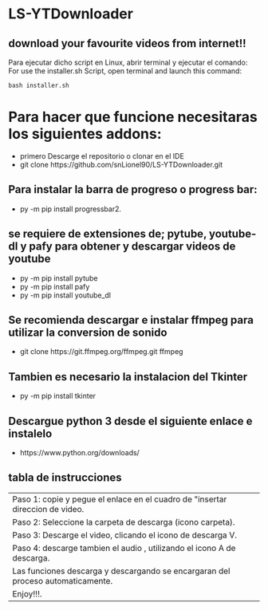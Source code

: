 # LS-YTDownloader
<h2>download your favourite videos from internet!!</h2>

Para ejecutar dicho script en Linux, abrir terminal y ejecutar el comando: For use the installer.sh Script, open terminal and launch this command:

<pre><code>bash installer.sh</code></pre>

<h1>Para hacer que funcione necesitaras los siguientes addons:</h1>
 <ul><li>primero Descarge el repositorio o clonar en el IDE</li>
<li>git clone https://github.com/snLionel90/LS-YTDownloader.git</li>

</ul>
 
<h2>Para instalar la barra de progreso o progress bar:</h2>
<ul>
  <li> py -m pip install progressbar2.</li>
</ul>

<h2>se requiere de extensiones de; pytube, youtube-dl y pafy para obtener y descargar videos de youtube</h2>
<ul>
  <li>py -m pip install pytube</li> 
  <li>py -m pip install pafy</li>
  <li>py -m pip install youtube_dl</li>
</ul>

<h2> Se recomienda descargar e instalar ffmpeg para utilizar la conversion de sonido</h2>
 <ul>
<li>git clone https://git.ffmpeg.org/ffmpeg.git ffmpeg</li>
  </ul>
  
<h2>Tambien es necesario la instalacion del Tkinter</h2>
<ul>
  <li> py -m pip install tkinter</li>
</ul>

<h2>Descargue python 3 desde el siguiente enlace e instalelo</h2>
<ul><li>https://www.python.org/downloads/ </li></ul>

<h2>tabla de instrucciones</h2>
<center><table>
  <tr>
    <td>Paso 1: copie y pegue el enlace en el cuadro de "insertar direccion de video.</td>
  <tr>
    <td>Paso 2: Seleccione la carpeta de descarga (icono carpeta).</td>
  <tr>
    <td>Paso 3: Descarge el video, clicando el icono de descarga V. </td>
  <tr>
    <td>Paso 4: descarge tambien el audio , utilizando el icono A de descarga.</td>
  <tr>
    <td> Las funciones descarga y descargando se encargaran del proceso automaticamente. </td>
  <tr>
    <td>Enjoy!!!.</td>
  </tr>
</table>  
    
    
    
  
